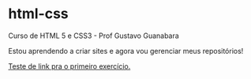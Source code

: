 # html-css
 Curso de HTML 5 e CSS3 - Prof Gustavo Guanabara

Estou aprendendo a criar sites e agora vou gerenciar meus repositórios!

<a href="/exercicios/001/">Teste de link pra o primeiro exercício.</a> 